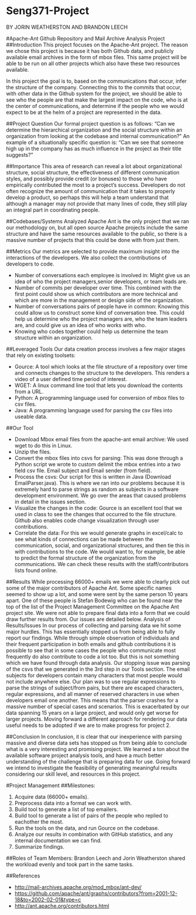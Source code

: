 
      

        



# Seng371-Project

 BY JORIN WEATHERSTON AND BRANDON LEECH

#Apache-Ant Github Repository and Mail Archive Analysis Project
##Introduction
This project focuses on the Apache-Ant project. The reason we chose this project is because it has both Github data, and publicly available email archives in the form of mbox files. This same project will be able to be run on all other projects which also have these two resources available. 

In this project the goal is to, based on the communications that occur, infer the structure of the company. Connecting this to the commits that occur, with other data in the Github system for the project, we should be able to see who the people are that make the largest impact on the code, who is at the center of communications, and determine if the people who we would expect to be at the helm of a project are represented in the data. 

##Project Question
Our formal project question is as follows:
“Can we determine the hierarchical organization and the social structure within an organization from looking at the codebase and internal communication?”
An example of a situationally specific question is: “Can we see that someone high up in the company has as much influence in the project as their title suggests?”

##Importance
This area of research can reveal a lot about organizational structure, social structure, the effectiveness of different communication styles, and possibly provide credit (or bonuses) to those who have empirically contributed the most to a project’s success. Developers do not often recognize the amount of communication that it takes to properly develop a product, so perhaps this will help a team understand that although a manager may not provide that many lines of code, they still play an integral part in coordinating people.

##Codebases/Systems Analyzed
Apache Ant is the only project that we ran our methodology on, but all open source Apache projects include the same structure and have the same resources available to the public, so there is a massive number of projects that this could be done with from just them. 

##Metrics
Our metrics are selected to provide maximum insight into the interactions of the developers. We also collect the contributions of developers to code. 
* Number of conversations each employee is involved in: Might give us an idea of who the project managers,senior developers, or team leads are.
* Number of commits per developer over time. This combined with the first point could show us which contributors are more technical and which are more in the management or design side of the organization.
* Number of conversations pairs of people have in common: Knowing this could allow us to construct some kind of conversation tree. This could help us determine who the project managers are, who the team leaders are, and could give us an idea of who works with who.
* Knowing who codes together could help us determine the team structure within an organization.

##Leveraged Tools
Our data creation process involves a few major stages that rely on existing toolsets:
* Gource: A tool which looks at the file structure of a repository over time and connects changes to the structure to the developers. This renders a video of a user defined time period of interest. 
* WGET: A linux command line tool that lets you download the contents from a URL.
* Python: A programming language used for conversion of mbox files to csv files.
* Java: A programming language used for parsing the csv files into useable data. 

##Our Tool 
* Download Mbox email files from the apache-ant email archive: We used wget to do this in Linux.
* Unzip the files.
* Convert the mbox files into csvs for parsing: This was done through a Python script we wrote to custom delimit the mbox entries into a two field csv file. Email subject and Email sender (from field). 
* Process the csvs: Our script for this is written in Java (Download EmailParser.java). This is where we ran into our problems because it is extremely hard to parse strings as random as subjects in a software development environment. We go over the areas that caused problems in detail in the issues section.
* Visualize the changes in the code: Gource is an excellent tool that we used in class to see the changes that occurred to the file structure. Github also enables code change visualization through user contributions. 
* Correlate the data: For this we would generate graphs in excel/calc to see what kinds of connections can be made between the communication, social, and organizational structures, and then tie this in with contributions to the code. We would want to, for example, be able to predict the formal structure of the organization from the communications. We can check these results with the staff/contributors lists found online.

##Results
While processing 66000+ emails we were able to clearly pick out some of the major contributors of Apache Ant. Some specific names seemed to show up a lot, and some were sent by the same person 10 years apart. One of these people is Stefan Bodewig who can be found near the top of the list of the Project Management Committee on the Apache Ant project site. 
We were not able to prepare final data into a form that we could draw further results from. Our issues are detailed below. 
Analysis of Results/Issues
In our process of collecting and parsing data we hit some major hurdles. This has essentially stopped us from being able to fully report our findings. While through simple observation of individuals and their frequent participation in both emails and github contributions it is possible to see that in some cases the people who communicate most frequently do also contribute to code a lot too. But this is not something which we have found through data analysis. 
Our stopping issue was parsing of the csvs that we generated in the 3rd step in our Tools section. The email subjects for developers contain many characters that most people would not include anywhere else. Our plan was to use regular expressions to parse the strings of subject/from pairs, but there are escaped characters, regular expressions, and all manner of reserved characters in use when developers email one another. This means that the parser crashes for a massive number of special cases and scenarios. This is exacerbated by our data spanning 15 years on a large project, and would only get worse for larger projects. 
Moving forward a different approach for rendering our data useful needs to be adopted if we are to make progress for project 2. 

##Conclusion
In conclusion, it is clear that our inexperience with parsing massive and diverse data sets has stopped us from being able to conclude what is a very interesting and promising project. We learned a ton about the available software project analysis tools, and have a much better understanding of the challenge that is preparing data for use. Going forward we intend to investigate the feasibility of generating meaningful results considering our skill level, and resources in this project.

#Project Management
##Milestones:
1. Acquire data (66000+ emails).
2. Preprocess data into a format we can work with.
3. Build tool to generate a list of top emailers.
4. Build tool to generate a list of pairs of the people who replied to eachother the most.
5. Run the tools on the data, and run Gource on the codebase.
6. Analyze our results in combination with GitHub statistics, and any internal documentation we can find.
7. Summarize findings.

##Roles of Team Members:
Brandon Leech and Jorin Weatherston shared the workload evenly and took part in the same tasks.

##References
* http://mail-archives.apache.org/mod_mbox/ant-dev/
* https://github.com/apache/ant/graphs/contributors?from=2001-12-18&to=2002-02-01&type=c
* http://ant.apache.org/contributors.html

